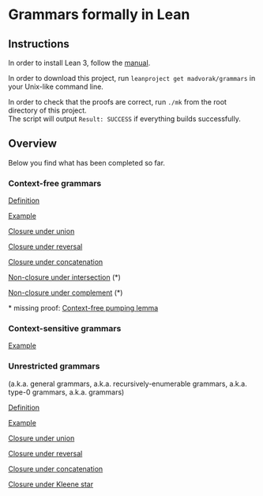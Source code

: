 # Grammars formally in Lean

## Instructions

In order to install Lean 3, follow the [manual](https://leanprover-community.github.io/get_started.html).

In order to download this project, run `leanproject get madvorak/grammars` in your Unix-like command line.

In order to check that the proofs are correct, run `./mk` from the root directory of this project.\
The script will output `Result: SUCCESS` if everything builds successfully.

## Overview

Below you find what has been completed so far.

### Context-free grammars

[Definition](/src/classes/context_free/cfg.lean)

[Example](/test/cfg_demo.lean)

[Closure under union](/src/classes/context_free/closure_properties/binary/CF_union_CF.lean)

[Closure under reversal](/src/classes/context_free/closure_properties/unary/reverse_CF.lean)

[Closure under concatenation](/src/classes/context_free/closure_properties/binary/CF_concatenation_CF.lean)

[Non-closure under intersection](/src/classes/context_free/closure_properties/binary/CF_intersection_CF.lean) (\*)

[Non-closure under complement](/src/classes/context_free/closure_properties/unary/complement_CF.lean) (\*)

\* missing proof: [Context-free pumping lemma](/src/classes/context_free/cfgPumping.lean)

### Context-sensitive grammars

[Example](/test/csg_demo.lean)

### Unrestricted grammars

(a.k.a. general grammars, a.k.a. recursively-enumerable grammars, a.k.a. type-0 grammars, a.k.a. grammars)

[Definition](/src/classes/unrestricted/grammar.lean)

[Example](/test/grammar_demo.lean)

[Closure under union](/src/classes/unrestricted/closure_properties/binary/RE_union_RE.lean)

[Closure under reversal](/src/classes/unrestricted/closure_properties/unary/reverse_RE.lean)

[Closure under concatenation](/src/classes/unrestricted/closure_properties/binary/RE_concatenation_RE.lean)

[Closure under Kleene star](/src/classes/unrestricted/closure_properties/unary/star_RE.lean)
